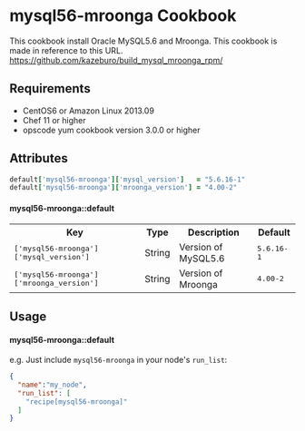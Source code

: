 mysql56-mroonga Cookbook
========================
This cookbook install Oracle MySQL5.6 and Mroonga.
This cookbook is made in reference to this URL.
https://github.com/kazeburo/build_mysql_mroonga_rpm/

Requirements
------------
* CentOS6 or Amazon Linux 2013.09
* Chef 11 or higher
* opscode yum cookbook version 3.0.0 or higher

Attributes
----------
``` ruby
default['mysql56-mroonga']['mysql_version']   = "5.6.16-1"
default['mysql56-mroonga']['mroonga_version'] = "4.00-2"
```

#### mysql56-mroonga::default
<table>
  <tr>
    <th>Key</th>
    <th>Type</th>
    <th>Description</th>
    <th>Default</th>
  </tr>
  <tr>
    <td><tt>['mysql56-mroonga']['mysql_version']</tt></td>
    <td>String</td>
    <td>Version of MySQL5.6</td>
    <td><tt>5.6.16-1</tt></td>
  </tr>
  <tr>
    <td><tt>['mysql56-mroonga']['mroonga_version']</tt></td>
    <td>String</td>
    <td>Version of Mroonga</td>
    <td><tt>4.00-2</tt></td>
  </tr>
</table>

Usage
-----
#### mysql56-mroonga::default
e.g.
Just include `mysql56-mroonga` in your node's `run_list`:

```json
{
  "name":"my_node",
  "run_list": [
    "recipe[mysql56-mroonga]"
  ]
}
```
